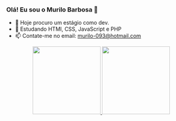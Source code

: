 ### Olá! Eu sou o Murilo Barbosa 👋




- 🔭 Hoje procuro um estágio como dev.
- 🌱 Estudando HTMl, CSS, JavaScript e PHP
- 📫 Contate-me no email: murilo-093@hotmail.com

<div align="center">
  <a href="https://github.com/muriloneky">
  <img height="180em" src="https://github-readme-stats.vercel.app/api?username=muriloneky&show_icons=true&theme=dark&include_all_commits=true&count_private=true"/>
  <img height="180em" src="https://github-readme-stats.vercel.app/api/top-langs/?username=muriloneky&layout=compact&langs_count=7&theme=dark"/>
</div>

